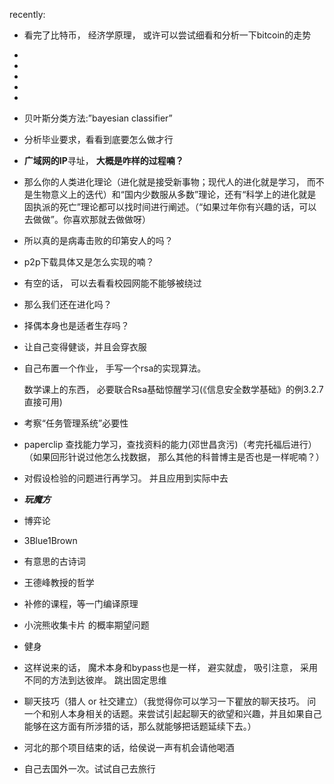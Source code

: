 



recently:

+ 看完了比特币， 经济学原理， 或许可以尝试细看和分析一下bitcoin的走势
+ 
+ 
+ 
+ 
+ 
+ 贝叶斯分类方法:”bayesian classifier”
+ 分析毕业要求，看看到底要怎么做才行
+ **广域网的IP**寻址， **大概是咋样的过程喃？**
+ 那么你的人类进化理论（进化就是接受新事物；现代人的进化就是学习， 而不是生物意义上的迭代）和“国内少数服从多数”理论，还有“科学上的进化就是固执派的死亡”理论都可以找时间进行阐述。（“如果过年你有兴趣的话，可以去做做”。你喜欢那就去做做呀）
+ 所以真的是病毒击败的印第安人的吗？
+ p2p下载具体又是怎么实现的喃？

















+ 有空的话， 可以去看看校园网能不能够被绕过
+ 那么我们还在进化吗？
+ 择偶本身也是适者生存吗？

+ 让自己变得健谈，并且会穿衣服

+ 自己布置一个作业， 手写一个rsa的实现算法。

  数学课上的东西， 必要联合Rsa基础惊醒学习(《信息安全数学基础》的例3.2.7直接可用)

+ 考察“任务管理系统”必要性

+ paperclip 查找能力学习，查找资料的能力(邓世昌贪污)（考完托福后进行）（如果回形针说过他怎么找数据， 那么其他的科普博主是否也是一样呢喃？）

+ 对假设检验的问题进行再学习。 并且应用到实际中去

+ ***玩魔方***

+ 博弈论

+ 3Blue1Brown

+ 有意思的古诗词

+ 王德峰教授的哲学

+ 补修的课程，等一门编译原理

+ 小浣熊收集卡片 的概率期望问题

+ 健身

+ 这样说来的话， 魔术本身和bypass也是一样， 避实就虚， 吸引注意， 采用不同的方法到达彼岸。 跳出固定思维

+ 聊天技巧（猎人 or 社交建立）（我觉得你可以学习一下瞿放的聊天技巧。 问一个和别人本身相关的话题。来尝试引起起聊天的欲望和兴趣，并且如果自己能够在这方面有所涉猎的话，那么就能够把话题延续下去。）

+ 河北的那个项目结束的话，给侯说一声有机会请他喝酒

+ 自己去国外一次。试试自己去旅行

